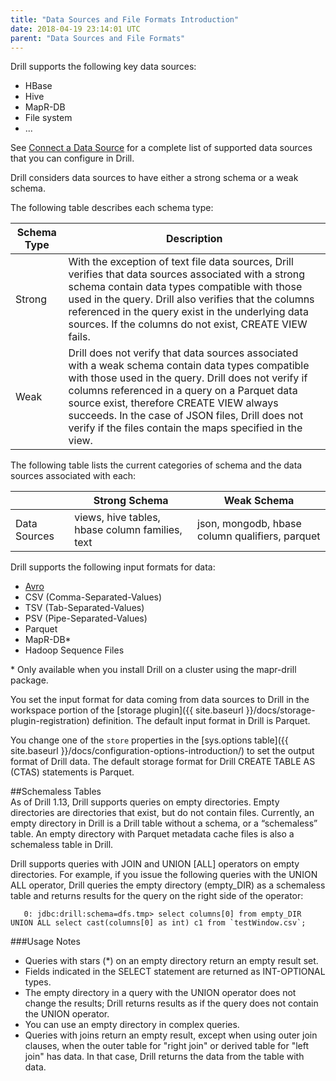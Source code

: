 ```yaml
---
title: "Data Sources and File Formats Introduction"
date: 2018-04-19 23:14:01 UTC
parent: "Data Sources and File Formats"
---
```

Drill supports the following key data sources:

* HBase
* Hive
* MapR-DB
* File system 
* ...  

See [Connect a Data Source]({{site.baseurl}}/docs/connect-a-data-source/) for a complete list of supported data sources that you can configure in Drill. 

Drill considers data sources to have either a strong schema or a weak schema.  

The following table describes each schema type:

| Schema Type | Description                                                                                                                                                                                                                                                                                                                                                           |
|-------------|-----------------------------------------------------------------------------------------------------------------------------------------------------------------------------------------------------------------------------------------------------------------------------------------------------------------------------------------------------------------------|
| Strong      | With the exception of text file data sources, Drill verifies that data sources associated with a strong schema contain data types compatible with those used in the query. Drill also verifies that the columns referenced in the query exist in the underlying data sources. If the columns do not exist, CREATE VIEW fails.                                         |
| Weak        | Drill does not verify that data sources associated with a weak schema contain data types compatible with those used in the query. Drill does not verify if columns referenced in a query on a Parquet data source exist, therefore CREATE VIEW always succeeds. In the case of JSON files, Drill does not verify if the files contain the maps specified in the view. |

The following table lists the current categories of schema and the data
sources associated with each:

|              | Strong Schema                                   | Weak Schema                                     |
|--------------|-------------------------------------------------|-------------------------------------------------|
| Data Sources | views, hive tables, hbase column families, text | json, mongodb, hbase column qualifiers, parquet |


Drill supports the following input formats for data:

* [Avro](http://avro.apache.org/docs/current/spec.html)
* CSV (Comma-Separated-Values)
* TSV (Tab-Separated-Values)
* PSV (Pipe-Separated-Values)
* Parquet
* MapR-DB*
* Hadoop Sequence Files

\* Only available when you install Drill on a cluster using the mapr-drill package.

You set the input format for data coming from data sources to Drill in the workspace portion of the [storage plugin]({{ site.baseurl }}/docs/storage-plugin-registration) definition. The default input format in Drill is Parquet. 

You change one of the `store` properties in the [sys.options table]({{ site.baseurl }}/docs/configuration-options-introduction/) to set the output format of Drill data. The default storage format for Drill CREATE TABLE AS (CTAS) statements is Parquet.  

##Schemaless Tables  
As of Drill 1.13, Drill supports queries on empty directories. Empty directories are directories that exist, but do not contain files. Currently, an empty directory in Drill is a Drill table without a schema, or a “schemaless” table. An empty directory with Parquet metadata cache files is also a schemaless table in Drill.
 
Drill supports queries with JOIN and UNION [ALL] operators on empty directories. For example, if you issue the following queries with the UNION ALL operator, Drill queries the empty directory (empty_DIR) as a schemaless table and returns results for the query on the right side of the operator:  

       0: jdbc:drill:schema=dfs.tmp> select columns[0] from empty_DIR UNION ALL select cast(columns[0] as int) c1 from `testWindow.csv`;  

###Usage Notes  

- Queries with stars (*) on an empty directory return an empty result set.  
- Fields indicated in the SELECT statement are returned as INT-OPTIONAL types.  
- The empty directory in a query with the UNION operator does not change the results; Drill returns results as if the query does not contain the UNION operator.  
- You can use an empty directory in complex queries.  
- Queries with joins return an empty result, except when using outer join clauses, when the outer table for "right join" or derived table for "left join" has data. In that case, Drill returns the data from the table with data.




